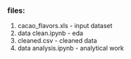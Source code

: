 
### files:

1) cacao_flavors.xls - input dataset
2) data clean.ipynb - eda
3) cleaned.csv - cleaned data
4) data analysis.ipynb - analytical work
